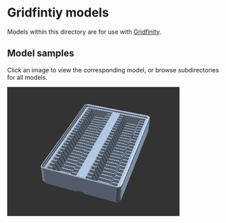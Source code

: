 # Gridfintiy models

Models within this directory are for use with [Gridfinity][gridfinity].

## Model samples

Click an image to view the corresponding model, or browse subdirectories
for all models.

[![Gridfinity Material Swatches Holder V2](bins-material-swatches/images/readme/demo.gif)](bins-material-swatches/)

[gridfinity]: https://www.youtube.com/watch?v=ra_9zU-mnl8
